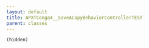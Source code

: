 ```yaml
---
layout: default
title: APXTConga4__SaveACopyBehaviorControllerTEST
parent: classes
---
```


```(hidden)```
